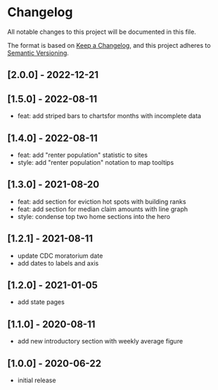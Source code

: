 # Changelog

All notable changes to this project will be documented in this file.

The format is based on [Keep a Changelog](https://keepachangelog.com/en/1.0.0/),
and this project adheres to [Semantic Versioning](https://semver.org/spec/v2.0.0.html).

## [2.0.0] - 2022-12-21


## [1.5.0] - 2022-08-11

- feat: add striped bars to chartsfor months with incomplete data

## [1.4.0] - 2022-08-11

- feat: add "renter population" statistic to sites
- style: add "renter population" notation to map tooltips

## [1.3.0] - 2021-08-20

- feat: add section for eviction hot spots with building ranks
- feat: add section for median claim amounts with line graph
- style: condense top two home sections into the hero

## [1.2.1] - 2021-08-11

- update CDC moratorium date
- add dates to labels and axis

## [1.2.0] - 2021-01-05

- add state pages

## [1.1.0] - 2020-08-11

- add new introductory section with weekly average figure

## [1.0.0] - 2020-06-22

- initial release
